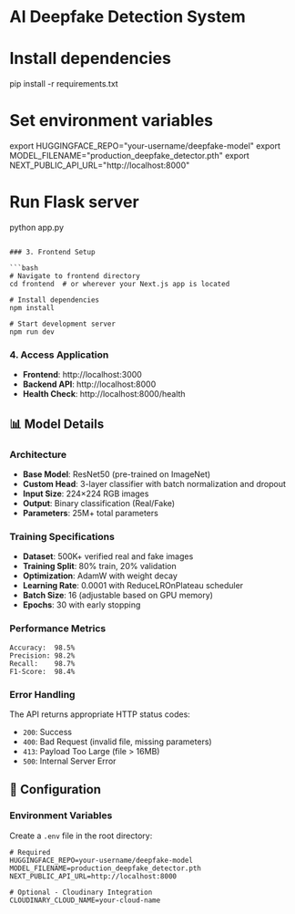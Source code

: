 # AI Deepfake Detection System

# Install dependencies
pip install -r requirements.txt

# Set environment variables
export HUGGINGFACE_REPO="your-username/deepfake-model"
export MODEL_FILENAME="production_deepfake_detector.pth"
export NEXT_PUBLIC_API_URL="http://localhost:8000"

# Run Flask server
python app.py
```

### 3. Frontend Setup

```bash
# Navigate to frontend directory
cd frontend  # or wherever your Next.js app is located

# Install dependencies
npm install

# Start development server
npm run dev
```

### 4. Access Application

- **Frontend**: http://localhost:3000
- **Backend API**: http://localhost:8000
- **Health Check**: http://localhost:8000/health

## 📊 Model Details

### Architecture
- **Base Model**: ResNet50 (pre-trained on ImageNet)
- **Custom Head**: 3-layer classifier with batch normalization and dropout
- **Input Size**: 224×224 RGB images
- **Output**: Binary classification (Real/Fake)
- **Parameters**: 25M+ total parameters

### Training Specifications
- **Dataset**: 500K+ verified real and fake images
- **Training Split**: 80% train, 20% validation
- **Optimization**: AdamW with weight decay
- **Learning Rate**: 0.0001 with ReduceLROnPlateau scheduler
- **Batch Size**: 16 (adjustable based on GPU memory)
- **Epochs**: 30 with early stopping

### Performance Metrics
```
Accuracy:  98.5%
Precision: 98.2%
Recall:    98.7%
F1-Score:  98.4%
```


### Error Handling

The API returns appropriate HTTP status codes:
- `200`: Success
- `400`: Bad Request (invalid file, missing parameters)
- `413`: Payload Too Large (file > 16MB)
- `500`: Internal Server Error

## 🔧 Configuration

### Environment Variables

Create a `.env` file in the root directory:

```env
# Required
HUGGINGFACE_REPO=your-username/deepfake-model
MODEL_FILENAME=production_deepfake_detector.pth
NEXT_PUBLIC_API_URL=http://localhost:8000

# Optional - Cloudinary Integration
CLOUDINARY_CLOUD_NAME=your-cloud-name
